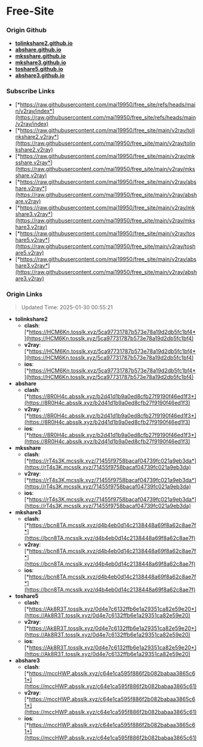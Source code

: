 # Free-Site

### Origin Github

- [**tolinkshare2.github.io**](https://github.com/tolinkshare2/tolinkshare2.github.io)
- [**abshare.github.io**](https://github.com/abshare/abshare.github.io)
- [**mksshare.github.io**](https://github.com/mksshare/mksshare.github.io)
- [**mkshare3.github.io**](https://github.com/mkshare3/mkshare3.github.io)
- [**toshare5.github.io**](https://github.com/toshare5/toshare5.github.io)
- [**abshare3.github.io**](https://github.com/abshare3/abshare3.github.io)

### Subscribe Links

- [*https://raw.githubusercontent.com/mai19950/free_site/refs/heads/main/v2ray/index*](https://raw.githubusercontent.com/mai19950/free_site/refs/heads/main/v2ray/index)
- [*https://raw.githubusercontent.com/mai19950/free_site/main/v2ray/tolinkshare2.v2ray*](https://raw.githubusercontent.com/mai19950/free_site/main/v2ray/tolinkshare2.v2ray)
- [*https://raw.githubusercontent.com/mai19950/free_site/main/v2ray/mksshare.v2ray*](https://raw.githubusercontent.com/mai19950/free_site/main/v2ray/mksshare.v2ray)
- [*https://raw.githubusercontent.com/mai19950/free_site/main/v2ray/abshare.v2ray*](https://raw.githubusercontent.com/mai19950/free_site/main/v2ray/abshare.v2ray)
- [*https://raw.githubusercontent.com/mai19950/free_site/main/v2ray/mkshare3.v2ray*](https://raw.githubusercontent.com/mai19950/free_site/main/v2ray/mkshare3.v2ray)
- [*https://raw.githubusercontent.com/mai19950/free_site/main/v2ray/toshare5.v2ray*](https://raw.githubusercontent.com/mai19950/free_site/main/v2ray/toshare5.v2ray)
- [*https://raw.githubusercontent.com/mai19950/free_site/main/v2ray/abshare3.v2ray*](https://raw.githubusercontent.com/mai19950/free_site/main/v2ray/abshare3.v2ray)

### Origin Links

> Updated Time: 2025-01-30 00:55:21

- **tolinkshare2**
  - **clash**: [*https://HCM6Kn.tosslk.xyz/5ca97731787b573e78a19d2db5fc1bf4*](https://HCM6Kn.tosslk.xyz/5ca97731787b573e78a19d2db5fc1bf4)
  - **v2ray**: [*https://HCM6Kn.tosslk.xyz/5ca97731787b573e78a19d2db5fc1bf4*](https://HCM6Kn.tosslk.xyz/5ca97731787b573e78a19d2db5fc1bf4)
  - **ios**: [*https://HCM6Kn.tosslk.xyz/5ca97731787b573e78a19d2db5fc1bf4*](https://HCM6Kn.tosslk.xyz/5ca97731787b573e78a19d2db5fc1bf4)
- **abshare**
  - **clash**: [*https://8R0H4c.absslk.xyz/b2d41d1b9a0ed8cfb27f9190f46ed1f3*](https://8R0H4c.absslk.xyz/b2d41d1b9a0ed8cfb27f9190f46ed1f3)
  - **v2ray**: [*https://8R0H4c.absslk.xyz/b2d41d1b9a0ed8cfb27f9190f46ed1f3*](https://8R0H4c.absslk.xyz/b2d41d1b9a0ed8cfb27f9190f46ed1f3)
  - **ios**: [*https://8R0H4c.absslk.xyz/b2d41d1b9a0ed8cfb27f9190f46ed1f3*](https://8R0H4c.absslk.xyz/b2d41d1b9a0ed8cfb27f9190f46ed1f3)
- **mksshare**
  - **clash**: [*https://rT4s3K.mcsslk.xyz/71455f9758bacaf04739fc021a9eb3da*](https://rT4s3K.mcsslk.xyz/71455f9758bacaf04739fc021a9eb3da)
  - **v2ray**: [*https://rT4s3K.mcsslk.xyz/71455f9758bacaf04739fc021a9eb3da*](https://rT4s3K.mcsslk.xyz/71455f9758bacaf04739fc021a9eb3da)
  - **ios**: [*https://rT4s3K.mcsslk.xyz/71455f9758bacaf04739fc021a9eb3da*](https://rT4s3K.mcsslk.xyz/71455f9758bacaf04739fc021a9eb3da)
- **mkshare3**
  - **clash**: [*https://bcn8TA.mcsslk.xyz/d4b4eb0d14c2138448a69f8a62c8ae7f*](https://bcn8TA.mcsslk.xyz/d4b4eb0d14c2138448a69f8a62c8ae7f)
  - **v2ray**: [*https://bcn8TA.mcsslk.xyz/d4b4eb0d14c2138448a69f8a62c8ae7f*](https://bcn8TA.mcsslk.xyz/d4b4eb0d14c2138448a69f8a62c8ae7f)
  - **ios**: [*https://bcn8TA.mcsslk.xyz/d4b4eb0d14c2138448a69f8a62c8ae7f*](https://bcn8TA.mcsslk.xyz/d4b4eb0d14c2138448a69f8a62c8ae7f)
- **toshare5**
  - **clash**: [*https://Ak8R3T.tosslk.xyz/0d4e7c6132ffb6e1a29351ca82e59e20*](https://Ak8R3T.tosslk.xyz/0d4e7c6132ffb6e1a29351ca82e59e20)
  - **v2ray**: [*https://Ak8R3T.tosslk.xyz/0d4e7c6132ffb6e1a29351ca82e59e20*](https://Ak8R3T.tosslk.xyz/0d4e7c6132ffb6e1a29351ca82e59e20)
  - **ios**: [*https://Ak8R3T.tosslk.xyz/0d4e7c6132ffb6e1a29351ca82e59e20*](https://Ak8R3T.tosslk.xyz/0d4e7c6132ffb6e1a29351ca82e59e20)
- **abshare3**
  - **clash**: [*https://mccHWP.absslk.xyz/c64e1ca595f886f2b082babaa3865c61*](https://mccHWP.absslk.xyz/c64e1ca595f886f2b082babaa3865c61)
  - **v2ray**: [*https://mccHWP.absslk.xyz/c64e1ca595f886f2b082babaa3865c61*](https://mccHWP.absslk.xyz/c64e1ca595f886f2b082babaa3865c61)
  - **ios**: [*https://mccHWP.absslk.xyz/c64e1ca595f886f2b082babaa3865c61*](https://mccHWP.absslk.xyz/c64e1ca595f886f2b082babaa3865c61)
